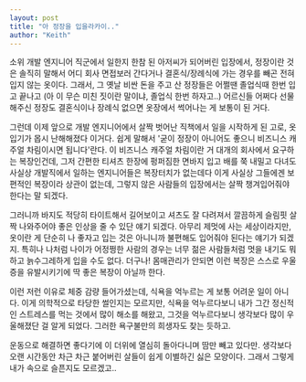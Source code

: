 ```yaml
---
layout: post
title: "아 정장을 입을라카이.."
author: "Keith"
---
```


소위 개발 엔지니어 직군에서 일한지 한참 된 아저씨가 되어버린 입장에서, 정장이란 것은 솔직히 말해서 어디 회사 면접보러 간다거나 결혼식/장례식에 가는 경우를 빼곤 전혀 입지 않는 옷이다. 그래서, 그 옛날 비싼 돈을 주고 산 정장들은 어쩔땐 졸업식때 한번 입고 끝나고 (아 이 무슨 미친 짓이란 말이냐, 졸업식 한번 하자고..) 어르신들 어쩌다 선물 해주신 정장도 결혼식이나 장례식 없으면 옷장에서 썩어나는 게 보통이 된 거다.

그런데 이제 앞으로 개발 엔지니어에서 살짝 벗어난 직책에서 일을 시작하게 된 고로, 옷 입기가 몹시 난해해졌다 이거다. 쉽게 말해서 '굳이 정장이 아니어도 좋으니 비즈니스 캐주얼 차림이시면 됩니다'란다. 이 비즈니스 캐주얼 차림이란 거 대개의 회사에서 요구하는 복장인건데, 그저 간편한 티셔츠 한장에 펑퍼짐한 면바지 입고 배를 쭉 내밀고 다녀도 사실상 개발직에서 일하는 엔지니어들은 복장터치가 없는데다 이게 사실상 그들에겐 보편적인 복장이라 상관이 없는데, 그렇지 않은 사람들의 입장에서는 살짝 챙겨입어줘야 한다는 말 되겠다.
 
그러니까 바지도 적당히 타이트해서 길어보이고 셔츠도 잘 다려져서 깔끔하게 슬림핏 살짝 나와주어야 좋은 인상을 줄 수 있단 얘기 되겠다. 아무리 제멋에 사는 세상이라지만, 옷이란 게 단순히 나 좋자고 입는 것은 아니니까 불편해도 입어줘야 된다는 얘기가 되겠지. 특히나 나처럼 나이가 어정쩡한 사람의 경우는 너무 젊은 사람들처럼 멋을 내기도 뭐하고 늙수그레하게 입을 수도 없다. 더구나! 몸매관리가 안되면 이런 복장은 스스로 우울증을 유발시키기에 딱 좋은 복장이 아닐까 한다.

이런 저런 이유로 체중 감량 들어가셨는데, 식욕을 억누르는 게 보통 어려운 일이 아니다. 이게 의학적으로 타당한 썰인지는 모르지만, 식욕을 억누르다보니 내가 그간 정신적인 스트레스를 먹는 것에서 많이 해소를 해왔고, 그것을 억누르다보니 생각보다 많이 우울해졌단 걸 알게 되었다. 그러한 욕구불만의 희생자도 찾는 듯하고.

운동으로 해결하면 좋다기에 이 더위에 열심히 돌아다니며 땀만 빼고 있다만. 생각보다 오랜 시간동안 차근 차근 붙어버린 살들이 쉽게 이별하긴 싫은 모양이다. 그래서 그렇게 내가 속으로 슬픈지도 모르겠고.. 

